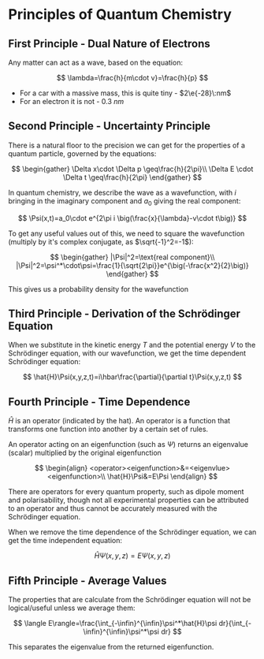 # Principles of Quantum Chemistry

## First Principle - Dual Nature of Electrons

Any matter can act as a wave, based on the equation:

$$
\lambda=\frac{h}{m\cdot v}=\frac{h}{p}
$$

* For a car with a massive mass, this is quite tiny - $2\e{-28}\:nm$
* For an electron it is not - $0.3\:nm$

## Second Principle - Uncertainty Principle

There is a natural floor to the precision we can get for the properties of a quantum particle, governed by the equations:

$$
\begin{gather}
\Delta x\cdot \Delta p \geq\frac{h}{2\pi}\\
\Delta E \cdot \Delta t \geq\frac{h}{2\pi}
\end{gather}
$$

In quantum chemistry, we describe the wave as a wavefunction, with $i$ bringing in the imaginary component and $a_0$ giving the real component:

$$
\Psi(x,t)=a_0\cdot e^{2\pi i \big(\frac{x}{\lambda}-v\cdot t\big)}
$$

To get any useful values out of this, we need to square the wavefunction (multiply by it's complex conjugate, as $\sqrt{-1}^2=-1$):

$$
\begin{gather}
|\Psi|^2=\text{real component}\\
|\Psi|^2=\psi^*\cdot\psi=\frac{1}{\sqrt{2\pi}}e^{\big(-\frac{x^2}{2}\big)}
\end{gather}
$$

This gives us a probability density for the wavefunction

## Third Principle - Derivation of the Schrödinger Equation

When we substitute in the kinetic energy $T$ and the potential energy $V$ to the Schrödinger equation, with our wavefunction, we get the time dependent Schrödinger equation:

$$
\hat{H}\Psi(x,y,z,t)=i\hbar\frac{\partial}{\partial t}\Psi(x,y,z,t)
$$


## Fourth Principle - Time Dependence

$\hat{H}$ is an operator (indicated by the hat). An operator is a function that transforms one function into another by a certain set of rules.

An operator acting on an eigenfunction (such as $\Psi$) returns an eigenvalue (scalar) multiplied by the original eigenfunction

$$
\begin{align}
<operator><eigenfunction>&=<eigenvlue><eigenfunction>\\
\hat{H}\Psi&=E\Psi
\end{align}
$$

There are operators for every quantum property, such as dipole moment and polarisability, though not all experimental properties can be attributed to an operator and thus cannot be accurately measured with the Schrödinger equation.

When we remove the time dependence of the Schrödinger equation, we can get the time independent equation:

$$
\hat{H}\Psi(x,y,z)=E\Psi(x,y,z)
$$

## Fifth Principle - Average Values

The properties that are calculate from the Schrödinger equation will not be logical/useful unless we average them:

$$
\langle E\rangle=\frac{\int_{-\infin}^{\infin}\psi^*\hat{H}\psi dr}{\int_{-\infin}^{\infin}\psi^*\psi dr}
$$

This separates the eigenvalue from the returned eigenfunction.